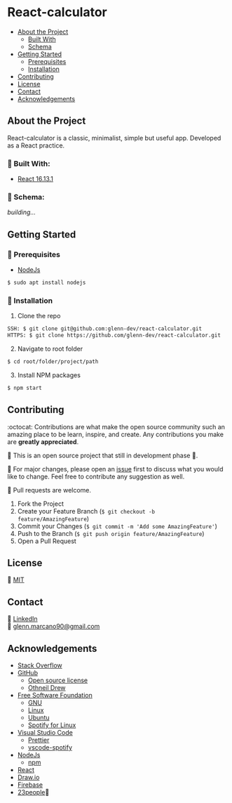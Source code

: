 # React-calculator 

* [About the Project](#about-the-project)
  * [Built With](#built-with)
  * [Schema](#built-with)
* [Getting Started](#getting-started)
  * [Prerequisites](#prerequisites)
  * [Installation](#installation)
* [Contributing](#contributing)
* [License](#license)
* [Contact](#contact)
* [Acknowledgements](#acknowledgements)


## About the Project
React-calculator is a classic, minimalist, simple but useful app. Developed as a React practice.

### :dart: Built With:

* [React 16.13.1](https://nodejs.org/en/)


### :pencil: Schema:

*building...*

## Getting Started

### :telescope: Prerequisites

* [NodeJs](https://nodejs.org/en/download/package-manager/#arch-linux)
```sh
$ sudo apt install nodejs
```


### :rocket: Installation

1. Clone the repo
```sh
SSH: $ git clone git@github.com:glenn-dev/react-calculator.git
HTTPS: $ git clone https://github.com/glenn-dev/react-calculator.git
```
2. Navigate to root folder
```sh
$ cd root/folder/project/path
```
3. Install NPM packages
```sh
$ npm start
```


## Contributing

:octocat: Contributions are what make the open source community such an amazing place to be learn, inspire, and create. Any contributions you make are **greatly appreciated**.

:construction: This is an open source project that still in development phase :baby:.

:wrench: For major changes, please open an [issue](https://guides.github.com/features/issues/) first to discuss what you would like to change. Feel free to contribute any suggestion as well.

:electric_plug: Pull requests are welcome. 
1. Fork the Project
2. Create your Feature Branch (`$ git checkout -b feature/AmazingFeature`)
3. Commit your Changes (`$ git commit -m 'Add some AmazingFeature'`)
4. Push to the Branch (`$ git push origin feature/AmazingFeature`)
5. Open a Pull Request


## License
:lock_with_ink_pen: [MIT](https://choosealicense.com/licenses/mit/)


## Contact

:busts_in_silhouette: [LinkedIn](https://www.linkedin.com/in/glenn-marcano-b59b7414b/?locale=en_US)<br/>
:email: glenn.marcano90@gmail.com


## Acknowledgements

* [Stack Overflow](https://stackoverflow.com/)
* [GitHub](https://github.com/)
  * [Open source license](https://choosealicense.com/)
  * [Othneil Drew](https://github.com/othneildrew/Best-README-Template)
* [Free Software Foundation](https://www.fsf.org/)
  * [GNU](https://www.gnu.org/)
  * [Linux](https://www.linux.org/)
  * [Ubuntu](https://ubuntu.com/)
  * [Spotify for Linux](https://www.spotify.com/cl/download/linux/)
* [Visual Studio Code](https://code.visualstudio.com/)
  * [Prettier](https://prettier.io/)
  * [vscode-spotify](https://marketplace.visualstudio.com/items?itemName=shyykoserhiy.vscode-spotify)
* [NodeJs](https://nodejs.org/en/)
  * [npm](https://www.npmjs.com/)
* [React](https://reactjs.org/)
* [Draw.io](https://www.draw.io/)
* [Firebase](https://firebase.google.com/)
* [23people](https://23people.io/):metal: